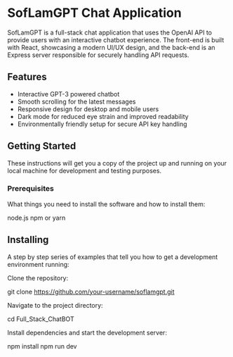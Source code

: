 # SofLamGPT Chat Application

SofLamGPT is a full-stack chat application that uses the OpenAI API to provide users with an interactive chatbot experience. The front-end is built with React, showcasing a modern UI/UX design, and the back-end is an Express server responsible for securely handling API requests.

## Features

- Interactive GPT-3 powered chatbot
- Smooth scrolling for the latest messages
- Responsive design for desktop and mobile users
- Dark mode for reduced eye strain and improved readability
- Environmentally friendly setup for secure API key handling

## Getting Started

These instructions will get you a copy of the project up and running on your local machine for development and testing purposes.

### Prerequisites

What things you need to install the software and how to install them:


node.js
npm or yarn


## Installing
A step by step series of examples that tell you how to get a development environment running:

Clone the repository:


git clone https://github.com/your-username/soflamgpt.git


Navigate to the project directory:


cd Full_Stack_ChatBOT

Install dependencies and start the development server:

npm install
npm run dev


